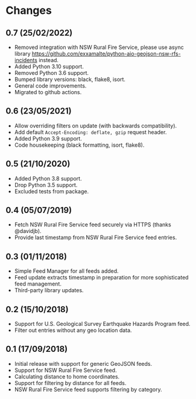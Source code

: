 # Changes

## 0.7 (25/02/2022)
* Removed integration with NSW Rural Fire Service, please use async library https://github.com/exxamalte/python-aio-geojson-nsw-rfs-incidents instead.
* Added Python 3.10 support.
* Removed Python 3.6 support.
* Bumped library versions: black, flake8, isort.
* General code improvements.
* Migrated to github actions.

## 0.6 (23/05/2021)
* Allow overriding filters on update (with backwards compatibility).
* Add default `Accept-Encoding: deflate, gzip` request header.
* Added Python 3.9 support.
* Code housekeeping (black formatting, isort, flake8).

## 0.5 (21/10/2020)
* Added Python 3.8 support.
* Drop Python 3.5 support.
* Excluded tests from package.

## 0.4 (05/07/2019)
* Fetch NSW Rural Fire Service feed securely via HTTPS (thanks @davidjb).
* Provide last timestamp from NSW Rural Fire Service feed entries.

## 0.3 (01/11/2018)
* Simple Feed Manager for all feeds added.
* Feed update extracts timestamp in preparation for more sophisticated feed management.
* Third-party library updates.

## 0.2 (15/10/2018)
* Support for U.S. Geological Survey Earthquake Hazards Program feed.
* Filter out entries without any geo location data.

## 0.1 (17/09/2018)
* Initial release with support for generic GeoJSON feeds.
* Support for NSW Rural Fire Service feed.
* Calculating distance to home coordinates.
* Support for filtering by distance for all feeds.
* NSW Rural Fire Service feed supports filtering by category.

